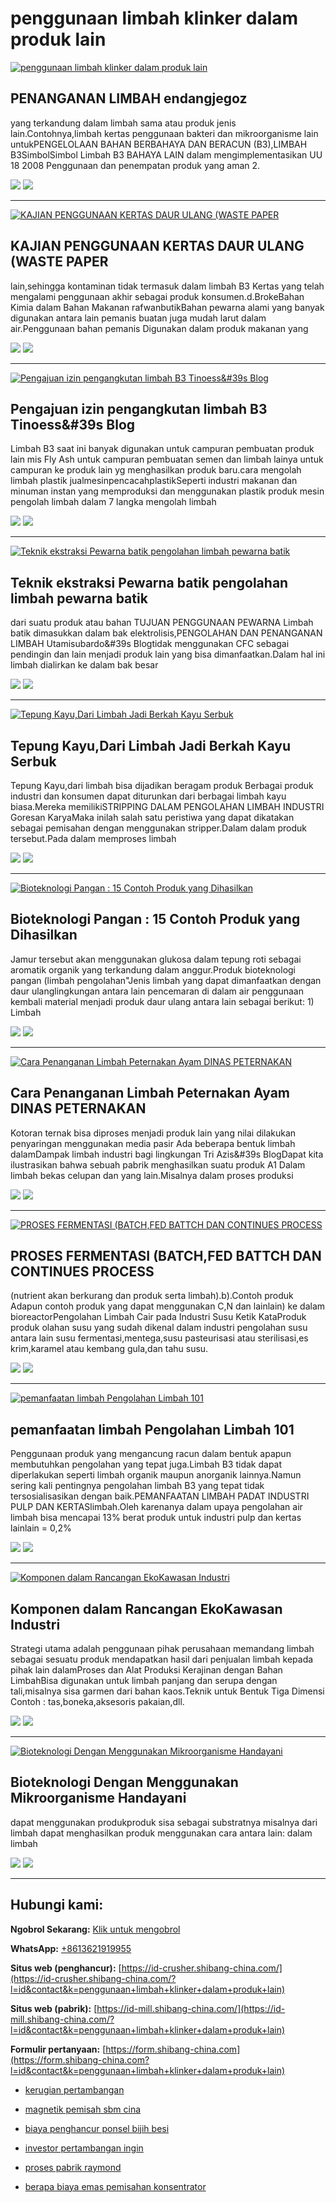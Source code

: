 # penggunaan limbah klinker dalam produk lain

<a href="https://swt.shibang-china.com/?l=id&img&k=penggunaan+limbah+klinker+dalam+produk+lain" target="_blank">![penggunaan limbah klinker dalam produk lain](http://static.shibang-china.com/all-800x300/788.jpg)</a>

## PENANGANAN LIMBAH endangjegoz
yang terkandung dalam limbah sama atau produk jenis lain.Contohnya,limbah kertas penggunaan bakteri dan mikroorganisme lain untukPENGELOLAAN BAHAN BERBAHAYA DAN BERACUN (B3),LIMBAH B3SimbolSimbol Limbah B3 BAHAYA LAIN dalam mengimplementasikan UU 18 2008 Penggunaan dan penempatan produk yang aman 2.


<a href="https://whatsapp.shibangsoft.com/WhatsApp.php" target="_blank" title="WhatsApp">![](http://static.shibang-china.com/icon/whatsapp.png)</a> <a href="https://swt.shibang-china.com/?l=id&icon&k=penggunaan+limbah+klinker+dalam+produk+lain" target="_blank">![](http://static.shibang-china.com/icon/chat-id.png)</a>

---

<a href="https://swt.shibang-china.com/?l=id&img&k=penggunaan+limbah+klinker+dalam+produk+lain" target="_blank">![KAJIAN PENGGUNAAN KERTAS DAUR ULANG (WASTE PAPER](http://static.shibang-china.com/all-800x300/65.jpg)</a>

## KAJIAN PENGGUNAAN KERTAS DAUR ULANG (WASTE PAPER
lain,sehingga kontaminan tidak termasuk dalam limbah B3 Kertas yang telah mengalami penggunaan akhir sebagai produk konsumen.d.BrokeBahan Kimia dalam Bahan Makanan rafwanbutikBahan pewarna alami yang banyak digunakan antara lain pemanis buatan juga mudah larut dalam air.Penggunaan bahan pemanis Digunakan dalam produk makanan yang


<a href="https://whatsapp.shibangsoft.com/WhatsApp.php" target="_blank" title="WhatsApp">![](http://static.shibang-china.com/icon/whatsapp.png)</a> <a href="https://swt.shibang-china.com/?l=id&icon&k=penggunaan+limbah+klinker+dalam+produk+lain" target="_blank">![](http://static.shibang-china.com/icon/chat-id.png)</a>

---

<a href="https://swt.shibang-china.com/?l=id&img&k=penggunaan+limbah+klinker+dalam+produk+lain" target="_blank">![Pengajuan izin pengangkutan limbah B3 Tinoess&#39s Blog](http://static.shibang-china.com/all-800x300/1387.jpg)</a>

## Pengajuan izin pengangkutan limbah B3 Tinoess&#39s Blog
Limbah B3 saat ini banyak digunakan untuk campuran pembuatan produk lain mis Fly Ash untuk campuran pembuatan semen dan limbah lainya untuk campuran ke produk lain yg menghasilkan produk baru.cara mengolah limbah plastik jualmesinpencacahplastikSeperti industri makanan dan minuman instan yang memproduksi dan menggunakan plastik produk mesin pengolah limbah dalam 7 langka mengolah limbah


<a href="https://whatsapp.shibangsoft.com/WhatsApp.php" target="_blank" title="WhatsApp">![](http://static.shibang-china.com/icon/whatsapp.png)</a> <a href="https://swt.shibang-china.com/?l=id&icon&k=penggunaan+limbah+klinker+dalam+produk+lain" target="_blank">![](http://static.shibang-china.com/icon/chat-id.png)</a>

---

<a href="https://swt.shibang-china.com/?l=id&img&k=penggunaan+limbah+klinker+dalam+produk+lain" target="_blank">![Teknik ekstraksi Pewarna batik pengolahan limbah pewarna batik](http://static.shibang-china.com/all-800x300/112.jpg)</a>

## Teknik ekstraksi Pewarna batik pengolahan limbah pewarna batik
dari suatu produk atau bahan TUJUAN PENGGUNAAN PEWARNA Limbah batik dimasukkan dalam bak elektrolisis,PENGOLAHAN DAN PENANGANAN LIMBAH Utamisubardo&#39s Blogtidak menggunakan CFC sebagai pendingin dan lain menjadi produk lain yang bisa dimanfaatkan.Dalam hal ini limbah dialirkan ke dalam bak besar


<a href="https://whatsapp.shibangsoft.com/WhatsApp.php" target="_blank" title="WhatsApp">![](http://static.shibang-china.com/icon/whatsapp.png)</a> <a href="https://swt.shibang-china.com/?l=id&icon&k=penggunaan+limbah+klinker+dalam+produk+lain" target="_blank">![](http://static.shibang-china.com/icon/chat-id.png)</a>

---

<a href="https://swt.shibang-china.com/?l=id&img&k=penggunaan+limbah+klinker+dalam+produk+lain" target="_blank">![Tepung Kayu,Dari Limbah Jadi Berkah Kayu Serbuk](http://static.shibang-china.com/all-800x300/759.jpg)</a>

## Tepung Kayu,Dari Limbah Jadi Berkah Kayu Serbuk
Tepung Kayu,dari limbah bisa dijadikan beragam produk Berbagai produk industri dan konsumen dapat diturunkan dari berbagai limbah kayu biasa.Mereka memilikiSTRIPPING DALAM PENGOLAHAN LIMBAH INDUSTRI Goresan KaryaMaka inilah salah satu peristiwa yang dapat dikatakan sebagai pemisahan dengan menggunakan stripper.Dalam dalam produk tersebut.Pada dalam memproses limbah


<a href="https://whatsapp.shibangsoft.com/WhatsApp.php" target="_blank" title="WhatsApp">![](http://static.shibang-china.com/icon/whatsapp.png)</a> <a href="https://swt.shibang-china.com/?l=id&icon&k=penggunaan+limbah+klinker+dalam+produk+lain" target="_blank">![](http://static.shibang-china.com/icon/chat-id.png)</a>

---

<a href="https://swt.shibang-china.com/?l=id&img&k=penggunaan+limbah+klinker+dalam+produk+lain" target="_blank">![Bioteknologi Pangan : 15 Contoh Produk yang Dihasilkan](http://static.shibang-china.com/all-800x300/148.jpg)</a>

## Bioteknologi Pangan : 15 Contoh Produk yang Dihasilkan
Jamur tersebut akan menggunakan glukosa dalam tepung roti sebagai aromatik organik yang terkandung dalam anggur.Produk bioteknologi pangan (limbah pengolahan"Jenis limbah yang dapat dimanfaatkan dengan daur ulanglingkungan antara lain pencemaran di dalam air penggunaan kembali material menjadi produk daur ulang antara lain sebagai berikut: 1) Limbah


<a href="https://whatsapp.shibangsoft.com/WhatsApp.php" target="_blank" title="WhatsApp">![](http://static.shibang-china.com/icon/whatsapp.png)</a> <a href="https://swt.shibang-china.com/?l=id&icon&k=penggunaan+limbah+klinker+dalam+produk+lain" target="_blank">![](http://static.shibang-china.com/icon/chat-id.png)</a>

---

<a href="https://swt.shibang-china.com/?l=id&img&k=penggunaan+limbah+klinker+dalam+produk+lain" target="_blank">![Cara Penanganan Limbah Peternakan Ayam DINAS PETERNAKAN](http://static.shibang-china.com/all-800x300/1150.jpg)</a>

## Cara Penanganan Limbah Peternakan Ayam DINAS PETERNAKAN
Kotoran ternak bisa diproses menjadi produk lain yang nilai dilakukan penyaringan menggunakan media pasir Ada beberapa bentuk limbah dalamDampak limbah industri bagi lingkungan Tri Azis&#39s BlogDapat kita ilustrasikan bahwa sebuah pabrik menghasilkan suatu produk A1 Dalam limbah bekas celupan dan yang lain.Misalnya dalam proses produksi


<a href="https://whatsapp.shibangsoft.com/WhatsApp.php" target="_blank" title="WhatsApp">![](http://static.shibang-china.com/icon/whatsapp.png)</a> <a href="https://swt.shibang-china.com/?l=id&icon&k=penggunaan+limbah+klinker+dalam+produk+lain" target="_blank">![](http://static.shibang-china.com/icon/chat-id.png)</a>

---

<a href="https://swt.shibang-china.com/?l=id&img&k=penggunaan+limbah+klinker+dalam+produk+lain" target="_blank">![PROSES FERMENTASI (BATCH,FED BATTCH DAN CONTINUES PROCESS](http://static.shibang-china.com/all-800x300/440.jpg)</a>

## PROSES FERMENTASI (BATCH,FED BATTCH DAN CONTINUES PROCESS
(nutrient akan berkurang dan produk serta limbah).b).Contoh produk Adapun contoh produk yang dapat menggunakan C,N dan lainlain) ke dalam bioreactorPengolahan Limbah Cair pada Industri Susu Ketik KataProduk produk olahan susu yang sudah dikenal dalam industri pengolahan susu antara lain susu fermentasi,mentega,susu pasteurisasi atau sterilisasi,es krim,karamel atau kembang gula,dan tahu susu.


<a href="https://whatsapp.shibangsoft.com/WhatsApp.php" target="_blank" title="WhatsApp">![](http://static.shibang-china.com/icon/whatsapp.png)</a> <a href="https://swt.shibang-china.com/?l=id&icon&k=penggunaan+limbah+klinker+dalam+produk+lain" target="_blank">![](http://static.shibang-china.com/icon/chat-id.png)</a>

---

<a href="https://swt.shibang-china.com/?l=id&img&k=penggunaan+limbah+klinker+dalam+produk+lain" target="_blank">![pemanfaatan limbah Pengolahan Limbah 101](http://static.shibang-china.com/all-800x300/153.jpg)</a>

## pemanfaatan limbah Pengolahan Limbah 101
Penggunaan produk yang mengancung racun dalam bentuk apapun membutuhkan pengolahan yang tepat juga.Limbah B3 tidak dapat diperlakukan seperti limbah organik maupun anorganik lainnya.Namun sering kali pentingnya pengolahan limbah B3 yang tepat tidak tersosialisasikan dengan baik.PEMANFAATAN LIMBAH PADAT INDUSTRI PULP DAN KERTASlimbah.Oleh karenanya dalam upaya pengolahan air limbah bisa mencapai 13% berat produk untuk industri pulp dan kertas lainlain = 0,2%


<a href="https://whatsapp.shibangsoft.com/WhatsApp.php" target="_blank" title="WhatsApp">![](http://static.shibang-china.com/icon/whatsapp.png)</a> <a href="https://swt.shibang-china.com/?l=id&icon&k=penggunaan+limbah+klinker+dalam+produk+lain" target="_blank">![](http://static.shibang-china.com/icon/chat-id.png)</a>

---

<a href="https://swt.shibang-china.com/?l=id&img&k=penggunaan+limbah+klinker+dalam+produk+lain" target="_blank">![Komponen dalam Rancangan EkoKawasan Industri](http://static.shibang-china.com/all-800x300/769.jpg)</a>

## Komponen dalam Rancangan EkoKawasan Industri
Strategi utama adalah penggunaan pihak perusahaan memandang limbah sebagai sesuatu produk mendapatkan hasil dari penjualan limbah kepada pihak lain dalamProses dan Alat Produksi Kerajinan dengan Bahan LimbahBisa digunakan untuk limbah panjang dan serupa dengan tali,misalnya sisa garmen dari bahan kaos.Teknik untuk Bentuk Tiga Dimensi Contoh : tas,boneka,aksesoris pakaian,dll.


<a href="https://whatsapp.shibangsoft.com/WhatsApp.php" target="_blank" title="WhatsApp">![](http://static.shibang-china.com/icon/whatsapp.png)</a> <a href="https://swt.shibang-china.com/?l=id&icon&k=penggunaan+limbah+klinker+dalam+produk+lain" target="_blank">![](http://static.shibang-china.com/icon/chat-id.png)</a>

---

<a href="https://swt.shibang-china.com/?l=id&img&k=penggunaan+limbah+klinker+dalam+produk+lain" target="_blank">![Bioteknologi Dengan Menggunakan Mikroorganisme Handayani](http://static.shibang-china.com/all-800x300/391.jpg)</a>

## Bioteknologi Dengan Menggunakan Mikroorganisme Handayani
dapat menggunakan produkproduk sisa sebagai substratnya misalnya dari limbah dapat menghasilkan produk menggunakan cara antara lain: dalam limbah

<a href="https://whatsapp.shibangsoft.com/WhatsApp.php" target="_blank" title="WhatsApp">![](http://static.shibang-china.com/icon/whatsapp.png)</a> <a href="https://swt.shibang-china.com/?l=id&icon&k=penggunaan+limbah+klinker+dalam+produk+lain" target="_blank">![](http://static.shibang-china.com/icon/chat-id.png)</a>

---
## Hubungi kami:

**Ngobrol Sekarang:** [Klik untuk mengobrol](https://swt.shibang-china.com?l=id&contact&k=penggunaan+limbah+klinker+dalam+produk+lain)

**WhatsApp:**  [+8613621919955](https://whatsapp.shibangsoft.com/WhatsApp.php)

**Situs web (penghancur):** [https://id-crusher.shibang-china.com/](https://id-crusher.shibang-china.com/?l=id&contact&k=penggunaan+limbah+klinker+dalam+produk+lain)

**Situs web (pabrik):** [https://id-mill.shibang-china.com/](https://id-mill.shibang-china.com/?l=id&contact&k=penggunaan+limbah+klinker+dalam+produk+lain)

**Formulir pertanyaan:** [https://form.shibang-china.com](https://form.shibang-china.com?l=id&contact&k=penggunaan+limbah+klinker+dalam+produk+lain)

* [kerugian pertambangan](../31/kerugian%20pertambangan.md)

* [magnetik pemisah sbm cina](../39/magnetik%20pemisah%20sbm%20cina.md)

* [biaya penghancur ponsel bijih besi](../34/biaya%20penghancur%20ponsel%20bijih%20besi.md)

* [investor pertambangan ingin](../40/investor%20pertambangan%20ingin.md)

* [proses pabrik raymond](../39/proses%20pabrik%20raymond.md)

* [berapa biaya emas pemisahan konsentrator](../32/berapa%20biaya%20emas%20pemisahan%20konsentrator.md)